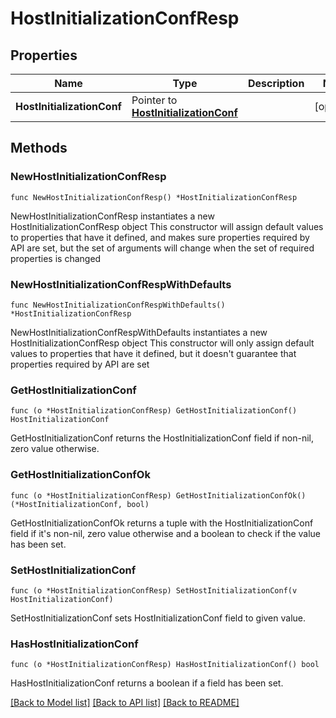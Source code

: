 # HostInitializationConfResp

## Properties

Name | Type | Description | Notes
------------ | ------------- | ------------- | -------------
**HostInitializationConf** | Pointer to [**HostInitializationConf**](HostInitializationConf.md) |  | [optional] 

## Methods

### NewHostInitializationConfResp

`func NewHostInitializationConfResp() *HostInitializationConfResp`

NewHostInitializationConfResp instantiates a new HostInitializationConfResp object
This constructor will assign default values to properties that have it defined,
and makes sure properties required by API are set, but the set of arguments
will change when the set of required properties is changed

### NewHostInitializationConfRespWithDefaults

`func NewHostInitializationConfRespWithDefaults() *HostInitializationConfResp`

NewHostInitializationConfRespWithDefaults instantiates a new HostInitializationConfResp object
This constructor will only assign default values to properties that have it defined,
but it doesn't guarantee that properties required by API are set

### GetHostInitializationConf

`func (o *HostInitializationConfResp) GetHostInitializationConf() HostInitializationConf`

GetHostInitializationConf returns the HostInitializationConf field if non-nil, zero value otherwise.

### GetHostInitializationConfOk

`func (o *HostInitializationConfResp) GetHostInitializationConfOk() (*HostInitializationConf, bool)`

GetHostInitializationConfOk returns a tuple with the HostInitializationConf field if it's non-nil, zero value otherwise
and a boolean to check if the value has been set.

### SetHostInitializationConf

`func (o *HostInitializationConfResp) SetHostInitializationConf(v HostInitializationConf)`

SetHostInitializationConf sets HostInitializationConf field to given value.

### HasHostInitializationConf

`func (o *HostInitializationConfResp) HasHostInitializationConf() bool`

HasHostInitializationConf returns a boolean if a field has been set.


[[Back to Model list]](../README.md#documentation-for-models) [[Back to API list]](../README.md#documentation-for-api-endpoints) [[Back to README]](../README.md)


